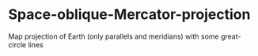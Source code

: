 # Space-oblique-Mercator-projection
Map projection of Earth (only parallels and meridians) with some great-circle lines
